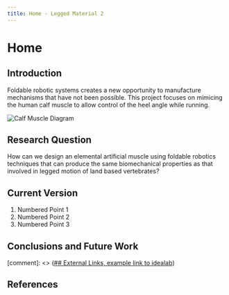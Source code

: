 ```yaml
---
title: Home - Legged Material 2
---
```


# Home

## Introduction

Foldable robotic systems creates a new opportunity to manufacture mechanisms that have not been possible. This project focuses on mimicing the human calf muscle to allow control  of the heel angle while running.


![Calf Muscle Diagram](https://mobilephysiotherapyclinic.in/wp-content/uploads/2019/12/calf-m.jpg)

## Research Question

How can we design an elemental artificial muscle using foldable robotics techniques that can produce the same biomechanical properties as that involved in legged motion of land based vertebrates? 


## Current Version

1. Numbered Point 1
1. Numbered Point 2
1. Numbered Point 3

## Conclusions and Future Work



[comment]: <> ([## External Links, example link to idealab](https://idealab.asu.edu))


## References
